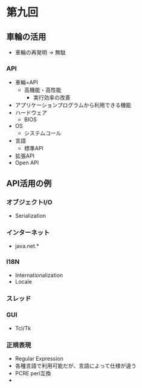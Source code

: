 # 第九回
## 車輪の活用
* 車輪の再発明 → 無駄
### API
* 車輪=API
  * 高機能・高性能
    * 実行効率の改善
* アプリケーションプログラムから利用できる機能
* ハードウェア
  * BIOS
* OS
  * システムコール
* 言語
  * 標準API
* 拡張API
* Open API
## API活用の例
### オブジェクトI/O
* Serialization
### インターネット
* java.net.*
### I18N
* Internationalization
* Locale
### スレッド
### GUI
* Tcl/Tk
### 正規表現
* Regular Expression
* 各種言語で利用可能だが、言語によって仕様が違う
* PCRE perl互換
* 